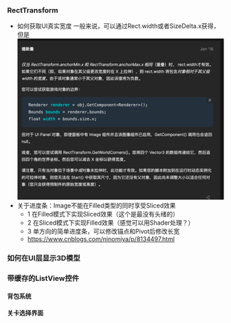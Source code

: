 ### RectTransform

- 如何获取UI真实宽度
  一般来说，可以通过Rect.width或者SizeDelta.x获得，但是
  ![img.png](img.png)
- 关于进度条：Image不能在Filled类型的同时享受Sliced效果
  - 1 在Filled模式下实现Sliced效果（这个是最没有头绪的）
  - 2 在Sliced模式下实现Filled效果（感觉可以用Shader处理？）
  - 3 单方向的简单进度条，可以修改锚点和Pivot后修改长宽
  - https://www.cnblogs.com/ninomiya/p/8134497.html
  


### 如何在UI层显示3D模型

### 带缓存的ListView控件
#### 背包系统
#### 关卡选择界面